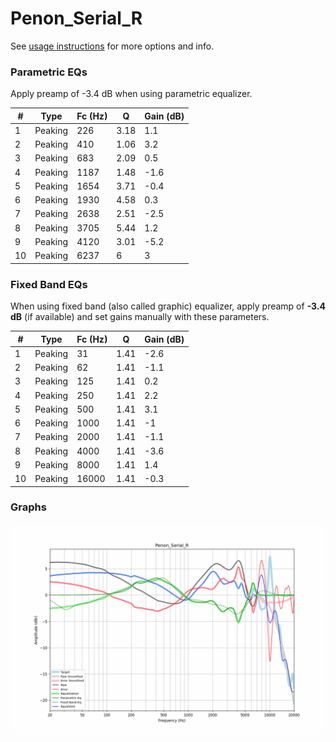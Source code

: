 # Penon_Serial_R
See [usage instructions](https://github.com/jaakkopasanen/AutoEq#usage) for more options and info.

### Parametric EQs
Apply preamp of -3.4 dB when using parametric equalizer.

|   # | Type    |   Fc (Hz) |    Q |   Gain (dB) |
|-----|---------|-----------|------|-------------|
|   1 | Peaking |       226 | 3.18 |         1.1 |
|   2 | Peaking |       410 | 1.06 |         3.2 |
|   3 | Peaking |       683 | 2.09 |         0.5 |
|   4 | Peaking |      1187 | 1.48 |        -1.6 |
|   5 | Peaking |      1654 | 3.71 |        -0.4 |
|   6 | Peaking |      1930 | 4.58 |         0.3 |
|   7 | Peaking |      2638 | 2.51 |        -2.5 |
|   8 | Peaking |      3705 | 5.44 |         1.2 |
|   9 | Peaking |      4120 | 3.01 |        -5.2 |
|  10 | Peaking |      6237 | 6    |         3   |

### Fixed Band EQs
When using fixed band (also called graphic) equalizer, apply preamp of **-3.4 dB** (if available) and set gains manually with these parameters.

|   # | Type    |   Fc (Hz) |    Q |   Gain (dB) |
|-----|---------|-----------|------|-------------|
|   1 | Peaking |        31 | 1.41 |        -2.6 |
|   2 | Peaking |        62 | 1.41 |        -1.1 |
|   3 | Peaking |       125 | 1.41 |         0.2 |
|   4 | Peaking |       250 | 1.41 |         2.2 |
|   5 | Peaking |       500 | 1.41 |         3.1 |
|   6 | Peaking |      1000 | 1.41 |        -1   |
|   7 | Peaking |      2000 | 1.41 |        -1.1 |
|   8 | Peaking |      4000 | 1.41 |        -3.6 |
|   9 | Peaking |      8000 | 1.41 |         1.4 |
|  10 | Peaking |     16000 | 1.41 |        -0.3 |

### Graphs
![](./Penon_Serial_R.png)
